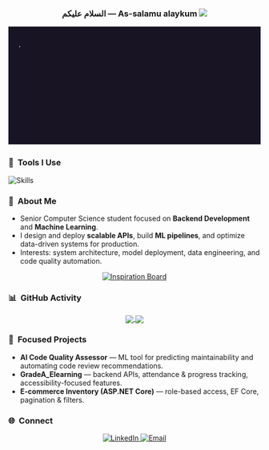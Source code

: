 <h3 align="center">
  السلام عليكم — As-salamu alaykum
  <img src="https://media.giphy.com/media/hvRJCLFzcasrR4ia7z/giphy.gif" width="28">
</h3>

<p align="center">
  <img src="whois.gif" alt="typing" />
</p>

### 🔧 &nbsp;Tools I Use

![Skills](https://skillicons.dev/icons?i=python,django,dotnet,postgresql,sqlserver,nginx,docker,kubernetes,ansible,git,githubactions,pytorch,tensorflow,opencv&perline=7)

### 📌 &nbsp;About Me
- Senior Computer Science student focused on **Backend Development** and **Machine Learning**.  
- I design and deploy **scalable APIs**, build **ML pipelines**, and optimize data-driven systems for production.  
- Interests: system architecture, model deployment, data engineering, and code quality automation.  

<p align="center">
  <a href="https://pin.it/3VBOTfqw1" target="_blank">
    <img src="https://i.pinimg.com/originals/30/ff/f2/30fff2c0e5d82f5a646bc9e75185da7f.jpg" width="400" alt="Inspiration Board" />
  </a>
</p>

### 📊 &nbsp;GitHub Activity
<p align="center">
  <a href="https://github.com/MahmoudMohamedAbdelgelil125">
    <img height="200" align="center" src="https://github-readme-stats.vercel.app/api?username=MahmoudMohamedAbdelgelil125&show_icons=true&theme=radical" />
    <img height="200" align="center" src="https://github-readme-stats.vercel.app/api/top-langs/?username=MahmoudMohamedAbdelgelil125&layout=compact&theme=radical" />
  </a>
</p>

### 🚀 &nbsp;Focused Projects
- **AI Code Quality Assessor** — ML tool for predicting maintainability and automating code review recommendations.  
- **GradeA_Elearning** — backend APIs, attendance & progress tracking, accessibility-focused features.  
- **E-commerce Inventory (ASP.NET Core)** — role-based access, EF Core, pagination & filters.  

### 🌐 &nbsp;Connect
<p align="center">
  <a href="https://www.linkedin.com/in/mahmoud-mohamed-9097a8280/">
    <img alt="LinkedIn" src="https://img.shields.io/badge/LinkedIn-0A66C2?style=for-the-badge&logo=linkedin&logoColor=white" />
  </a>
  <a href="mailto:mahmoudmohamedabdelgelil@gmail.com">
    <img alt="Email" src="https://img.shields.io/badge/Email-D14836?style=for-the-badge&logo=gmail&logoColor=white" />
  </a>
</p>
